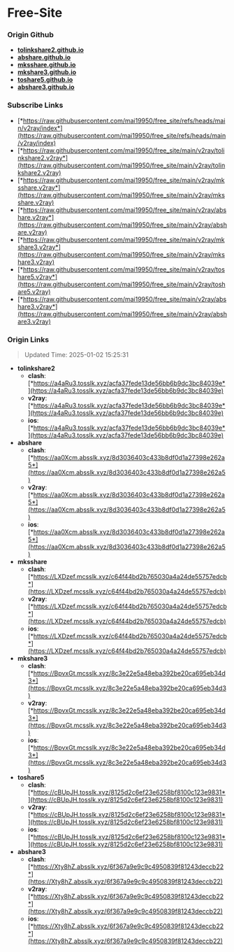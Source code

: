 # Free-Site

### Origin Github

- [**tolinkshare2.github.io**](https://github.com/tolinkshare2/tolinkshare2.github.io)
- [**abshare.github.io**](https://github.com/abshare/abshare.github.io)
- [**mksshare.github.io**](https://github.com/mksshare/mksshare.github.io)
- [**mkshare3.github.io**](https://github.com/mkshare3/mkshare3.github.io)
- [**toshare5.github.io**](https://github.com/toshare5/toshare5.github.io)
- [**abshare3.github.io**](https://github.com/abshare3/abshare3.github.io)

### Subscribe Links

- [*https://raw.githubusercontent.com/mai19950/free_site/refs/heads/main/v2ray/index*](https://raw.githubusercontent.com/mai19950/free_site/refs/heads/main/v2ray/index)
- [*https://raw.githubusercontent.com/mai19950/free_site/main/v2ray/tolinkshare2.v2ray*](https://raw.githubusercontent.com/mai19950/free_site/main/v2ray/tolinkshare2.v2ray)
- [*https://raw.githubusercontent.com/mai19950/free_site/main/v2ray/mksshare.v2ray*](https://raw.githubusercontent.com/mai19950/free_site/main/v2ray/mksshare.v2ray)
- [*https://raw.githubusercontent.com/mai19950/free_site/main/v2ray/abshare.v2ray*](https://raw.githubusercontent.com/mai19950/free_site/main/v2ray/abshare.v2ray)
- [*https://raw.githubusercontent.com/mai19950/free_site/main/v2ray/mkshare3.v2ray*](https://raw.githubusercontent.com/mai19950/free_site/main/v2ray/mkshare3.v2ray)
- [*https://raw.githubusercontent.com/mai19950/free_site/main/v2ray/toshare5.v2ray*](https://raw.githubusercontent.com/mai19950/free_site/main/v2ray/toshare5.v2ray)
- [*https://raw.githubusercontent.com/mai19950/free_site/main/v2ray/abshare3.v2ray*](https://raw.githubusercontent.com/mai19950/free_site/main/v2ray/abshare3.v2ray)

### Origin Links

> Updated Time: 2025-01-02 15:25:31

- **tolinkshare2**
  - **clash**: [*https://a4aRu3.tosslk.xyz/acfa37fede13de56bb6b9dc3bc84039e*](https://a4aRu3.tosslk.xyz/acfa37fede13de56bb6b9dc3bc84039e)
  - **v2ray**: [*https://a4aRu3.tosslk.xyz/acfa37fede13de56bb6b9dc3bc84039e*](https://a4aRu3.tosslk.xyz/acfa37fede13de56bb6b9dc3bc84039e)
  - **ios**: [*https://a4aRu3.tosslk.xyz/acfa37fede13de56bb6b9dc3bc84039e*](https://a4aRu3.tosslk.xyz/acfa37fede13de56bb6b9dc3bc84039e)
- **abshare**
  - **clash**: [*https://aa0Xcm.absslk.xyz/8d3036403c433b8df0d1a27398e262a5*](https://aa0Xcm.absslk.xyz/8d3036403c433b8df0d1a27398e262a5)
  - **v2ray**: [*https://aa0Xcm.absslk.xyz/8d3036403c433b8df0d1a27398e262a5*](https://aa0Xcm.absslk.xyz/8d3036403c433b8df0d1a27398e262a5)
  - **ios**: [*https://aa0Xcm.absslk.xyz/8d3036403c433b8df0d1a27398e262a5*](https://aa0Xcm.absslk.xyz/8d3036403c433b8df0d1a27398e262a5)
- **mksshare**
  - **clash**: [*https://LXDzef.mcsslk.xyz/c64f44bd2b765030a4a24de55757edcb*](https://LXDzef.mcsslk.xyz/c64f44bd2b765030a4a24de55757edcb)
  - **v2ray**: [*https://LXDzef.mcsslk.xyz/c64f44bd2b765030a4a24de55757edcb*](https://LXDzef.mcsslk.xyz/c64f44bd2b765030a4a24de55757edcb)
  - **ios**: [*https://LXDzef.mcsslk.xyz/c64f44bd2b765030a4a24de55757edcb*](https://LXDzef.mcsslk.xyz/c64f44bd2b765030a4a24de55757edcb)
- **mkshare3**
  - **clash**: [*https://BpvxGt.mcsslk.xyz/8c3e22e5a48eba392be20ca695eb34d3*](https://BpvxGt.mcsslk.xyz/8c3e22e5a48eba392be20ca695eb34d3)
  - **v2ray**: [*https://BpvxGt.mcsslk.xyz/8c3e22e5a48eba392be20ca695eb34d3*](https://BpvxGt.mcsslk.xyz/8c3e22e5a48eba392be20ca695eb34d3)
  - **ios**: [*https://BpvxGt.mcsslk.xyz/8c3e22e5a48eba392be20ca695eb34d3*](https://BpvxGt.mcsslk.xyz/8c3e22e5a48eba392be20ca695eb34d3)
- **toshare5**
  - **clash**: [*https://cBUpJH.tosslk.xyz/8125d2c6ef23e6258bf8100c123e9831*](https://cBUpJH.tosslk.xyz/8125d2c6ef23e6258bf8100c123e9831)
  - **v2ray**: [*https://cBUpJH.tosslk.xyz/8125d2c6ef23e6258bf8100c123e9831*](https://cBUpJH.tosslk.xyz/8125d2c6ef23e6258bf8100c123e9831)
  - **ios**: [*https://cBUpJH.tosslk.xyz/8125d2c6ef23e6258bf8100c123e9831*](https://cBUpJH.tosslk.xyz/8125d2c6ef23e6258bf8100c123e9831)
- **abshare3**
  - **clash**: [*https://Xty8hZ.absslk.xyz/6f367a9e9c9c4950839f81243deccb22*](https://Xty8hZ.absslk.xyz/6f367a9e9c9c4950839f81243deccb22)
  - **v2ray**: [*https://Xty8hZ.absslk.xyz/6f367a9e9c9c4950839f81243deccb22*](https://Xty8hZ.absslk.xyz/6f367a9e9c9c4950839f81243deccb22)
  - **ios**: [*https://Xty8hZ.absslk.xyz/6f367a9e9c9c4950839f81243deccb22*](https://Xty8hZ.absslk.xyz/6f367a9e9c9c4950839f81243deccb22)
